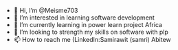 - 👋 Hi, I’m @Meisme703
- 👀 I’m interested in learning software development 
- 🌱 I’m currently learning in power learn project Africa
- 💞️ I’m looking to strength my skills on software with plp
- 📫 How to reach me (LinkedIn:Samirawit (samri) Abitew 
<!---
Meisme703/Meisme703 is a ✨ special ✨ repository because its `README.md` (this file) appears on your GitHub profile.
You can click the Preview link to take a look at your changes.
--->
